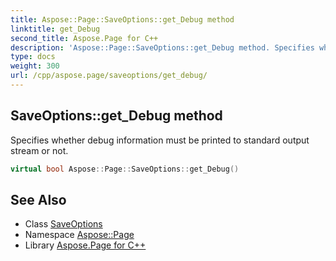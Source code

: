 ```yaml
---
title: Aspose::Page::SaveOptions::get_Debug method
linktitle: get_Debug
second_title: Aspose.Page for C++
description: 'Aspose::Page::SaveOptions::get_Debug method. Specifies whether debug information must be printed to standard output stream or not in C++.'
type: docs
weight: 300
url: /cpp/aspose.page/saveoptions/get_debug/
---
```

## SaveOptions::get_Debug method


Specifies whether debug information must be printed to standard output stream or not.

```cpp
virtual bool Aspose::Page::SaveOptions::get_Debug()
```

## See Also

* Class [SaveOptions](../)
* Namespace [Aspose::Page](../../)
* Library [Aspose.Page for C++](../../../)
